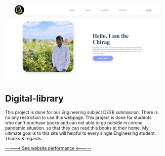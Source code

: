 <img src="thumbnails/chiragportfolio.jpg">

# Digital-library
This project is done for our Engineering subject DE2B submission. There is no any restriction to use this webpage. This project is done for students who can't purchase books and can not able to go outside in corona pandemic situation. so that they can read this books at their home. My ultimate goal is to this site will helpful to every single Engineering student. Thanks & regards. 

<a href="https://gtmetrix.com/reports/digitallibrary.netlify.app/bAWA3PlJ/" target="_blank">-----> See website performance <-----</a>
